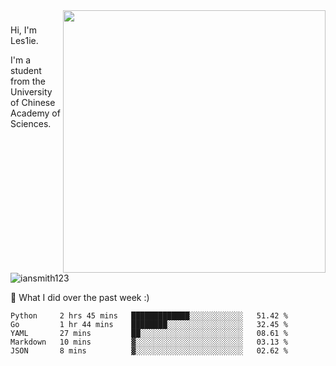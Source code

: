 <img align="right" src="https://github-readme-stats.vercel.app/api?username=iansmith123&show_icons=true&hide_border=true" width="420">

### 
Hi, I'm Les1ie. 

I'm a student from the University of Chinese Academy of Sciences.

<img src="https://komarev.com/ghpvc/?username=iansmith123" alt="iansmith123" />




🔭 What I did over the past week :)
<!--START_SECTION:waka-->
```text
Python     2 hrs 45 mins   █████████████░░░░░░░░░░░░   51.42 % 
Go         1 hr 44 mins    ████████░░░░░░░░░░░░░░░░░   32.45 % 
YAML       27 mins         ██░░░░░░░░░░░░░░░░░░░░░░░   08.61 % 
Markdown   10 mins         ▓░░░░░░░░░░░░░░░░░░░░░░░░   03.13 % 
JSON       8 mins          ▓░░░░░░░░░░░░░░░░░░░░░░░░   02.62 % 
```
<!--END_SECTION:waka-->


<!--
**IanSmith123/IanSmith123** is a ✨ _special_ ✨ repository because its `README.md` (this file) appears on your GitHub profile.
<img src="https://github.githubassets.com/images/spinners/octocat-spinner-64.gif">

Here are some ideas to get you started:

- 🔭 I’m currently working on ...
- 🌱 I’m currently learning ...
- 👯 I’m looking to collaborate on ...
- 🤔 I’m looking for help with ...
- 💬 Ask me about ...
- 📫 How to reach me: ...
- 😄 Pronouns: ...
- ⚡ Fun fact: ...
-->
